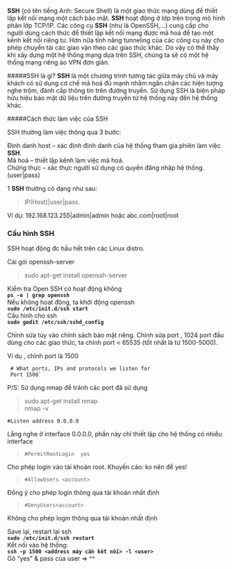 **SSH** (có tên tiếng Anh: Secure Shell) là một giao thức mạng dùng để thiết lập kết nối mạng một cách bảo mật.
**SSH** hoạt động ở lớp trên trong mô hình phân lớp TCP/IP. Các công cụ **SSH** (như là OpenSSH,…) cung cấp cho người dùng cách thức để thiết lập kết nối mạng được mã hoá để tạo một kênh kết nối riêng tư. Hơn nữa tính năng tunneling của các công cụ này cho phép chuyển tải các giao vận theo các giao thức khác. Do vậy có thể thấy khi xây dựng một hệ thống mạng dựa trên SSH, chúng ta sẽ có một hệ thống mạng riêng ảo VPN đơn giản.

#####SSH là gì?
**SSH** là một chương trình tương tác giữa máy chủ và máy khách có sử dụng cơ chế mã hoá đủ mạnh nhằm ngăn chặn các hiện tượng nghe trộm, đánh cắp thông tin trên đường truyền. Sử dụng SSH là biện pháp hữu hiệu bảo mật dữ liệu trên đường truyền từ hệ thống này đến hệ thống khác.

#####Cách thức làm việc của SSH

SSH thường làm việc thông qua 3 bước:

Định danh host – xác định định danh của hệ thống tham gia phiên làm việc **SSH**.<br>
Mã hoá – thiết lập kênh làm việc mã hoá.<br>
Chứng thực – xác thực người sử dụng có quyền đăng nhập hệ thống.(user|pass)<br>

1 **SSH** thường có dạng như sau:

>IP(Host)|user|pass.

Ví dụ: 192.168.123.255|admin|admin hoặc abc.com|root|root

### Cấu hình SSH

SSH hoạt động đc hầu hết trên các Linux distro.

Cài gói openssh-server
 
>sudo apt-get install openssh-server

Kiểm tra Open SSH có hoạt động không<br>
	**`ps -e | grep openssh`**<br>
Nếu không hoạt động, ta khởi động openssh<br>
	**`sudo /etc/init.d/ssh start`**<br>
Cấu hình cho ssh<br>
	**`sudo gedit /etc/ssh/sshd_config`**
	
Chỉnh sửa tùy vào chính sách bảo mật riêng. Chỉnh sửa port , 1024 port đầu dùng cho các giao thức, ta chỉnh port < 65535 (tốt nhất là từ 1500-5000). 

Ví dụ , chỉnh port là 1500

	 # What ports, IPs and protocols we listen for
	 Port 1500`
	
P/S: Sử dụng nmap để tránh các port đã sử dụng

>	sudo apt-get install nmap<br>
>	nmap -v <IP address>
	
	
`#Listen address 0.0.0.0`

Lắng nghe ở interface 0.0.0.0, phần này chỉ thiết lập cho hệ thống có nhiều interface

>`#PermitRootLogin  yes`

Cho phép login vào tài khoản root. Khuyến cáo: ko nên để yes!

>`#AllowUsers <account>`

Đồng ý cho phép login thông qua tài khoản nhất định

>`#DenyUsers<account>`

Không cho phép login thông qua tài khoản nhất định

Save lại, restart lại ssh<br>
	**`sudo /etc/init.d/ssh restart`**<br>
Kết nối vào hệ thống:<br>
	**`ssh -p 1500 <address máy cần kết nối> -l <user>`**<br>
Gõ “yes” & pass của user => ^^


